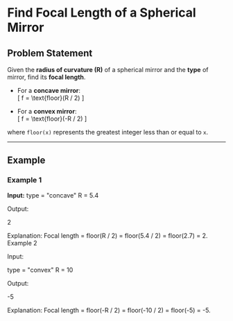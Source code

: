 # Find Focal Length of a Spherical Mirror

## Problem Statement
Given the **radius of curvature (R)** of a spherical mirror and the **type** of mirror, find its **focal length**.

- For a **concave mirror**:  
  \[
  f = \text{floor}(R / 2)
  \]

- For a **convex mirror**:  
  \[
  f = \text{floor}(-R / 2)
  \]

where `floor(x)` represents the greatest integer less than or equal to `x`.

---

## Example

### **Example 1**
**Input:**
type = "concave"
R = 5.4

Output:

2

Explanation:
Focal length = floor(R / 2) = floor(5.4 / 2) = floor(2.7) = 2.
Example 2

Input:

type = "convex"
R = 10

Output:

-5

Explanation:
Focal length = floor(-R / 2) = floor(-10 / 2) = floor(-5) = -5.
